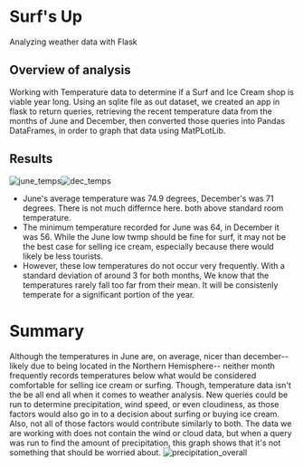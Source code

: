 # Surf's Up
Analyzing weather data with Flask

## Overview of analysis
Working with Temperature data to determine if a Surf and Ice Cream shop is viable year long. Using an sqlite file as out dataset, we created an app in flask to return queries, retrieving the recent temperature data from the months of June and December, then converted those queries into Pandas DataFrames, in order to graph that data using MatPLotLib.


## Results

![june_temps](https://user-images.githubusercontent.com/78869891/116829385-c59d3300-ab71-11eb-92f4-643e38c98f6b.png)![dec_temps](https://user-images.githubusercontent.com/78869891/116829386-c8982380-ab71-11eb-8a2b-1a0b97364168.png)

- June's average temperature was 74.9 degrees, December's was 71 degrees. There is not much differnce here. both above standard room temperature.
- The minimum temperature recorded for June was 64, in December it was 56. While the June low twmp should be fine for surf, it may not be the best case for selling ice cream, especially because there would likely be less tourists.
- However, these low temperatures do not occur very frequently. With a standard deviation of around 3 for both months, We know that the temperatures rarely fall too far from their mean. It will be consistenly temperate for a significant portion of the year.

# Summary 

Although the temperatures in June are, on average, nicer than december-- likely due to being located in the Northern Hemisphere-- neither month frequently records temperatures below what would be considered comfortable for selling ice cream or surfing. Though, temperature data isn't the be all end all when it comes to weather analysis. New queries could be run to determine precipitation, wind speed, or even cloudiness, as those factors would also go in to a decision about surfing or buying ice cream. Also, not all of those factors would contribute similarly to both.
The data we are working with does not contain the wind or cloud data, but when a query was run to find the amount of precipitation, this graph shows that it's not something that should be worried about.
![precipitation_overall](https://user-images.githubusercontent.com/78869891/116829931-dac79100-ab74-11eb-80a2-bf29bf195651.png)
